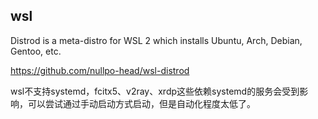 
## wsl

Distrod is a meta-distro for WSL 2 which installs Ubuntu, Arch, Debian, Gentoo, etc.

https://github.com/nullpo-head/wsl-distrod

wsl不支持systemd，fcitx5、v2ray、xrdp这些依赖systemd的服务会受到影响，可以尝试通过手动启动方式启动，但是自动化程度太低了。
